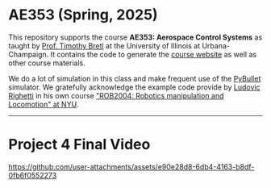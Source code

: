 # AE353 (Spring, 2025)

This repository supports the course **AE353: Aerospace Control Systems** as taught by [Prof. Timothy Bretl](https://aerospace.illinois.edu/directory/profile/tbretl) at the University of Illinois at Urbana-Champaign. It contains the code to generate the [course website](https://tbretl.github.io/ae353-sp25/) as well as other course materials.

We do a lot of simulation in this class and make frequent use of the [PyBullet](https://pybullet.org) simulator. We gratefully acknowledge the example code provide by [Ludovic Righetti](https://engineering.nyu.edu/faculty/ludovic-righetti) in his own course ["ROB2004: Robotics manipulation and Locomotion" at NYU](https://github.com/righetti/ROB2004).

---
# Project 4 Final Video

https://github.com/user-attachments/assets/e90e28d8-6db4-4163-b8df-0fb6f0552273

